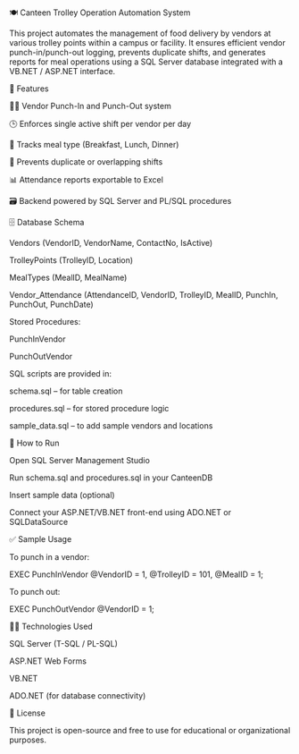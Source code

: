 🍽️ Canteen Trolley Operation Automation System

This project automates the management of food delivery by vendors at various trolley points within a campus or facility. It ensures efficient vendor punch-in/punch-out logging, prevents duplicate shifts, and generates reports for meal operations using a SQL Server database integrated with a VB.NET / ASP.NET interface.

📌 Features

🧑‍🍳 Vendor Punch-In and Punch-Out system

🕒 Enforces single active shift per vendor per day

🧾 Tracks meal type (Breakfast, Lunch, Dinner)

🚫 Prevents duplicate or overlapping shifts

📊 Attendance reports exportable to Excel

🗃️ Backend powered by SQL Server and PL/SQL procedures

🗄️ Database Schema

Vendors (VendorID, VendorName, ContactNo, IsActive)

TrolleyPoints (TrolleyID, Location)

MealTypes (MealID, MealName)

Vendor_Attendance (AttendanceID, VendorID, TrolleyID, MealID, PunchIn, PunchOut, PunchDate)

Stored Procedures:

PunchInVendor

PunchOutVendor

SQL scripts are provided in:

schema.sql – for table creation

procedures.sql – for stored procedure logic

sample_data.sql – to add sample vendors and locations

🧪 How to Run

Open SQL Server Management Studio

Run schema.sql and procedures.sql in your CanteenDB

Insert sample data (optional)

Connect your ASP.NET/VB.NET front-end using ADO.NET or SQLDataSource

✅ Sample Usage

To punch in a vendor:

EXEC PunchInVendor @VendorID = 1, @TrolleyID = 101, @MealID = 1;

To punch out:

EXEC PunchOutVendor @VendorID = 1;

👨‍💻 Technologies Used

SQL Server (T-SQL / PL-SQL)

ASP.NET Web Forms

VB.NET

ADO.NET (for database connectivity)

📄 License

This project is open-source and free to use for educational or organizational purposes.
